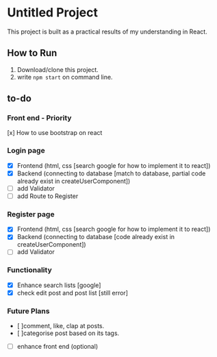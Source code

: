 # Untitled Project
This project is built as a practical results of my understanding in React.

## How to Run
1. Download/clone this project.
2. write `npm start` on command line.

## to-do
### Front end - Priority
[x] How to use bootstrap on react

### Login page 
- [x] Frontend (html, css [search google for how to implement it to react])
- [x] Backend (connecting to database [match to database, partial code already exist in createUserComponent])
- [ ] add Validator
- [ ] add Route to Register 

### Register page
- [x] Frontend (html, css [search google for how to implement it to react])
- [x] Backend (connecting to database [code already exist in createUserComponent])
- [ ] add Validator

### Functionality
- [x] Enhance search lists [google]
- [x] check edit post and post list [still error]

### Future Plans
- [ ]comment, like, clap at posts.
- [ ]categorise post based on its tags.
- [ ] enhance front end (optional)